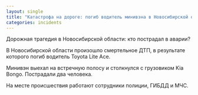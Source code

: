```yaml
---
layout: single
title: "Катастрофа на дороге: погиб водитель минивэна в Новосибирской области!"
categories: incidents
---
```

Дорожная трагедия в Новосибирской области: кто пострадал в аварии?

В Новосибирской области произошло смертельное ДТП, в результате которого погиб водитель Toyota Lite Ace.

Минивэн выехал на встречную полосу и столкнулся с грузовиком Kia Bongo. Пострадали два человека.

На месте происшествия работают сотрудники полиции, ГИБДД и МЧС.